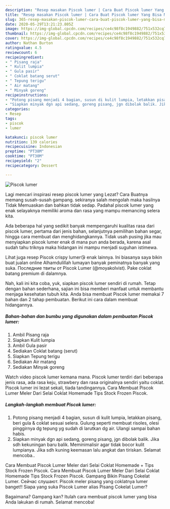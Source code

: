 ```yaml
---
description: "Resep masakan Piscok lumer | Cara Buat Piscok lumer Yang Bisa Manjain Lidah"
title: "Resep masakan Piscok lumer | Cara Buat Piscok lumer Yang Bisa Manjain Lidah"
slug: 365-resep-masakan-piscok-lumer-cara-buat-piscok-lumer-yang-bisa-manjain-lidah
date: 2020-05-29T13:21:23.805Z
image: https://img-global.cpcdn.com/recipes/ce4c98f8c1949882/751x532cq70/piscok-lumer-foto-resep-utama.jpg
thumbnail: https://img-global.cpcdn.com/recipes/ce4c98f8c1949882/751x532cq70/piscok-lumer-foto-resep-utama.jpg
cover: https://img-global.cpcdn.com/recipes/ce4c98f8c1949882/751x532cq70/piscok-lumer-foto-resep-utama.jpg
author: Nathan Burton
ratingvalue: 4.5
reviewcount: 6
recipeingredient:
- " Pisang raja"
- " Kulit lumpia"
- " Gula pasir"
- " Coklat batang serut"
- " Tepung terigu"
- " Air matang"
- " Minyak goreng"
recipeinstructions:
- "Potong pisang menjadi 4 bagian, susun di kulit lumpia, letakkan pisang, beri gula &amp; coklat sesuai selera. Gulung seperti membuat risoles, olesi pinggirnya dg tepung yg sudah di larutkan dg air. Ulangi sampai bahan habis."
- "Siapkan minyak dgn api sedang, goreng pisang, jgn dibolak balik. Jika sdh kekuningan baru balik. Meminimalisir agar tidak bocor kulit lumpianya. Jika sdh kuning keemasan lalu angkat dan tiriskan. Selamat mencoba.."
categories:
- Resep
tags:
- piscok
- lumer

katakunci: piscok lumer 
nutrition: 139 calories
recipecuisine: Indonesian
preptime: "PT38M"
cooktime: "PT30M"
recipeyield: "2"
recipecategory: Dessert

---
```



![Piscok lumer](https://img-global.cpcdn.com/recipes/ce4c98f8c1949882/751x532cq70/piscok-lumer-foto-resep-utama.jpg)

Lagi mencari inspirasi resep piscok lumer yang Lezat? Cara Buatnya memang susah-susah gampang. sekiranya salah mengolah maka hasilnya Tidak Memuaskan dan bahkan tidak sedap. Padahal piscok lumer yang enak selayaknya memiliki aroma dan rasa yang mampu memancing selera kita.

Ada beberapa hal yang sedikit banyak mempengaruhi kualitas rasa dari piscok lumer, pertama dari jenis bahan, selanjutnya pemilihan bahan segar, hingga cara membuat dan menghidangkannya. Tidak usah pusing jika mau menyiapkan piscok lumer enak di mana pun anda berada, karena asal sudah tahu triknya maka hidangan ini mampu menjadi suguhan istimewa.

Lihat juga resep Piscok crispy lumer😘 enak lainnya. Ini biasanya saya bikin buat jualan online Alhamdulillah lumayan banyak peminatnya banyak yang suka. Последние твиты от Piscok Lumer (@moyakolvist). Pake coklat batang premium di dalamnya.


Nah, kali ini kita coba, yuk, siapkan piscok lumer sendiri di rumah. Tetap dengan bahan sederhana, sajian ini bisa memberi manfaat untuk membantu menjaga kesehatan tubuh kita. Anda bisa membuat Piscok lumer memakai 7 bahan dan 2 tahap pembuatan. Berikut ini cara dalam membuat hidangannya.

<!--inarticleads1-->

##### Bahan-bahan dan bumbu yang digunakan dalam pembuatan Piscok lumer:

1. Ambil  Pisang raja
1. Siapkan  Kulit lumpia
1. Ambil  Gula pasir
1. Sediakan  Coklat batang (serut)
1. Siapkan  Tepung terigu
1. Sediakan  Air matang
1. Sediakan  Minyak goreng


Watch video piscok lumer kemana mana. Piscok lumer terdiri dari beberapa jenis rasa, ada rasa keju, strawbery dan rasa originalnya sendiri yaitu coklat. Piscok lumer ini lezat sekali, tiada tandingannya. Cara Membuat Piscok Lumer Meler Dari Selai Coklat Homemade Tips Stock Frozen Piscok. 

<!--inarticleads2-->

##### Langkah-langkah membuat Piscok lumer:

1. Potong pisang menjadi 4 bagian, susun di kulit lumpia, letakkan pisang, beri gula &amp; coklat sesuai selera. Gulung seperti membuat risoles, olesi pinggirnya dg tepung yg sudah di larutkan dg air. Ulangi sampai bahan habis.
1. Siapkan minyak dgn api sedang, goreng pisang, jgn dibolak balik. Jika sdh kekuningan baru balik. Meminimalisir agar tidak bocor kulit lumpianya. Jika sdh kuning keemasan lalu angkat dan tiriskan. Selamat mencoba..


Cara Membuat Piscok Lumer Meler dari Selai Coklat Homemade + Tips Stock Frozen Piscok. Cara Membuat Piscok Lumer Meler Dari Selai Coklat Homemade Tips Stock Frozen Piscok. Gampang Bikin Pisang Cokelat Lumer. Сейчас слушают. Piscok meler pisang yang coklatnya lumer banget!! Siapa yang suka Piscok Lumer alias Pisang Cokelat Lumer? 

Bagaimana? Gampang kan? Itulah cara membuat piscok lumer yang bisa Anda lakukan di rumah. Selamat mencoba!
